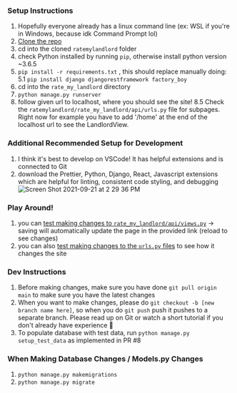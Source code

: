 ### Setup Instructions ###
1. Hopefully everyone already has a linux command line (ex: WSL if you're in Windows, because idk Command Prompt lol)
2. [Clone the repo](https://docs.github.com/en/repositories/creating-and-managing-repositories/cloning-a-repository#cloning-a-repository)
3. cd into the cloned `ratemylandlord` folder
4. check Python installed by running `pip`, otherwise install python version ~3.6.5
5. `pip install -r requirements.txt` , this should replace manually doing: 
5.1 `pip install django djangorestframework factory_boy`
6. cd into the `rate_my_landlord` directory
7. `python manage.py runserver`
8. follow given url to localhost, where you should see the site!
8.5 Check the `ratemylandlord/rate_my_landlord/api/urls.py` file for subpages. Right now for example you have to add '/home' at the end of the localhost url to see the LandlordView.

### Additional Recommended Setup for Development ###
1. I think it's best to develop on VSCode! It has helpful extensions and is connected to Git
2. download the Prettier, Python, Django, React, Javascript extensions which are helpful for linting, consistent code styling, and debugging
![Screen Shot 2021-09-21 at 2 29 36 PM](https://user-images.githubusercontent.com/43322572/134227217-a21acb96-f103-4d58-ba37-9f87d74b46e2.png)

### Play Around! ###
1. you can [test making changes to `rate_my_landlord/api/views.py`](https://youtu.be/JD-age0BPVo?t=990) → saving will automatically update the page in the provided link (reload to see changes)
2. you can also [test making changes to the `urls.py` files](https://youtu.be/JD-age0BPVo?t=1030) to see how it changes the site

### Dev Instructions ###
1. Before making changes, make sure you have done `git pull origin main` to make sure you have the latest changes
2. When you want to make changes, please do `git checkout -b [new branch name here]`, so when you do `git push` push it pushes to a separate branch. Please read up on Git or watch a short tutorial if you don't already have experience 🥺 
3. To populate database with test data, run `python manage.py setup_test_data` as implemented in PR #8
 
 ### When Making Database Changes / Models.py Changes ###
1. `python manage.py makemigrations`
2. `python manage.py migrate`
